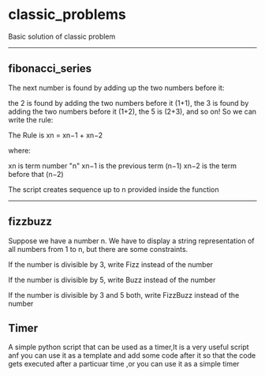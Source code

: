 # classic_problems
Basic solution of classic problem 

<hr /> 


## fibonacci_series
The next number is found by adding up the two numbers before it:

the 2 is found by adding the two numbers before it (1+1),
the 3 is found by adding the two numbers before it (1+2),
the 5 is (2+3),
and so on!
So we can write the rule:

The Rule is xn = xn−1 + xn−2

where:

xn is term number "n"
xn−1 is the previous term (n−1)
xn−2 is the term before that (n−2)

The script creates sequence up to n provided inside the function
 <hr /> 

## fizzbuzz
Suppose we have a number n. We have to display a string representation of all numbers from 1 to n, but there are some constraints.

If the number is divisible by 3, write Fizz instead of the number

If the number is divisible by 5, write Buzz instead of the number

If the number is divisible by 3 and 5 both, write FizzBuzz instead of the number

## Timer
A simple python script that can be used as a timer,It is a very useful script anf you can use it as a template and add some code after it so that the code
gets executed after a particuar time ,or you can use it as a simple timer
